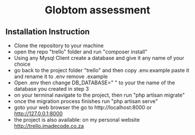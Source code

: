 <h1 align="center">Globtom assessment</h1>



## Installation Instruction

- Clone the repository to your machine
- open the repo "trello" folder and run "composer install"
- Using any Mysql Client create a database and give it any name of your choice
- go back to the project folder "trello" and then copy .env.example paste it and rename it to .env
  remove .example
- Open .env then change DB_DATABASE=" "   to your the name of the database you created in step 3
- on your terminal navigate to the project, then run "php artisan migrate"
- once the migration process finishes run "php artisan serve"
- goto your web browser the go to http://localhost:8000 or http://127.0.0.1:8000
- the project is also available: on my personal website http://trello.imadecode.co.za
